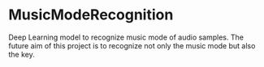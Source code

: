# MusicModeRecognition
Deep Learning model to recognize music mode of audio samples. The future aim of this project is to recognize not only the music mode but also the key.
